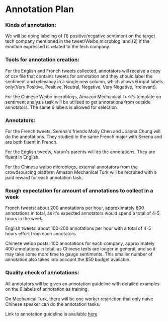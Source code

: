 # Annotation Plan

### Kinds of annotation:

We will be doing labeling of (1) positive/negative sentiment on the target tech company mentioned in the tweet/Weibo microblog, and (2) if the emotion expressed is related to the tech company.

### Tools for annotation creation:

For the English and French tweets collected, annotators will receive a copy of csv file that contains tweets for annotation and they should label the sentiment and relevancy in a single new column, which allows 6 input labels only(Very Positive, Positive, Neutral, Negative, Very Negative, Irrelevant).

For the Chinese Weibo microblogs, Amazon Mechanical Turk's template on sentiment analysis task will be utilised to get annotations from outside annotators. The same 6 labels is allowed for selection.

### Annotators:

For the French tweets, Serena's friends Molly Chen and Joanna Chung will do the annotations. They studied in the same French major with Serena and are both fluent in French.

For the English tweets, Varun's parents will do the annotations. They are fluent in English.

For the Chinese weibo microblogs, external annotators from the crowdsourcing platform Amazon Mechanical Turk will be recruited with a paid reward for each annotation task.

### Rough expectation for amount of annotations to collect in a week

French tweets: about 200 annotations per hour, approximately 800 annotations in total, as it's expected annotators would spend a total of 4-5 hours in the week.

English tweets: about 100-200 annotations per hour with a total of 4-5 hours effort from each annotators.

Chinese weibo posts: 100 annotations for each company, approximately 400 annotations in total, as Chinese texts are longer in general, and so it may take some more time to gauge sentiments. This smaller number of annotation also takes into account the $50 budget available.

### Quality check of annotations:

All annotators will be given an annotation guideline with detailed examples on the 6 labels of annotation as training.

On Mechanical Turk, there will be one worker restriction that only naive Chinese speaker can do the annotation tasks. 

Link to annotation guideline is available [here](https://github.ubc.ca/shuning3/COLX523_SH_VT_AL/blob/serena/annotator_guidelines.md)


 

